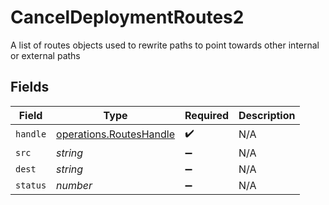 # CancelDeploymentRoutes2

A list of routes objects used to rewrite paths to point towards other internal or external paths


## Fields

| Field                                                              | Type                                                               | Required                                                           | Description                                                        |
| ------------------------------------------------------------------ | ------------------------------------------------------------------ | ------------------------------------------------------------------ | ------------------------------------------------------------------ |
| `handle`                                                           | [operations.RoutesHandle](../../models/operations/routeshandle.md) | :heavy_check_mark:                                                 | N/A                                                                |
| `src`                                                              | *string*                                                           | :heavy_minus_sign:                                                 | N/A                                                                |
| `dest`                                                             | *string*                                                           | :heavy_minus_sign:                                                 | N/A                                                                |
| `status`                                                           | *number*                                                           | :heavy_minus_sign:                                                 | N/A                                                                |